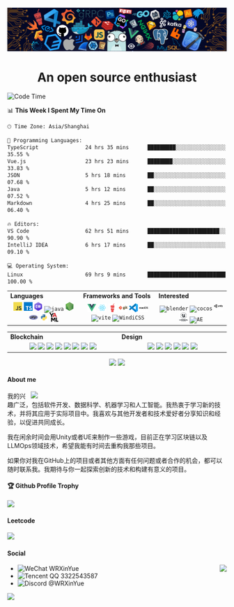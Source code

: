 ![](./assets/header_.png)

<h1 align="center">An open source enthusiast</h1>

<!--START_SECTION:waka-->
![Code Time](http://img.shields.io/badge/Code%20Time-1%2C705%20hrs%2059%20mins-blue)

📊 **This Week I Spent My Time On** 

```text
🕑︎ Time Zone: Asia/Shanghai

💬 Programming Languages: 
TypeScript               24 hrs 35 mins      █████████░░░░░░░░░░░░░░░░   35.55 % 
Vue.js                   23 hrs 23 mins      ████████░░░░░░░░░░░░░░░░░   33.83 % 
JSON                     5 hrs 18 mins       ██░░░░░░░░░░░░░░░░░░░░░░░   07.68 % 
Java                     5 hrs 12 mins       ██░░░░░░░░░░░░░░░░░░░░░░░   07.52 % 
Markdown                 4 hrs 25 mins       ██░░░░░░░░░░░░░░░░░░░░░░░   06.40 % 

🔥 Editors: 
VS Code                  62 hrs 51 mins      ███████████████████████░░   90.90 % 
IntelliJ IDEA            6 hrs 17 mins       ██░░░░░░░░░░░░░░░░░░░░░░░   09.10 % 

💻 Operating System: 
Linux                    69 hrs 9 mins       █████████████████████████   100.00 % 
```


<!--END_SECTION:waka-->

<div align="center" style="width:100%"> 
  <table>
    <tr>
      <td valign="center" width="100px"><b>Languages</b></td>
      <td valign="center" width="100px"><b>Frameworks and Tools</b></td>
      <td valign="center" width="100px"><b>Interested</b></td>
    </tr>
    <tr>
      <td valign="center" align="center" width="300px">
        <code><img height="20" src="https://raw.githubusercontent.com/github/explore/80688e429a7d4ef2fca1e82350fe8e3517d3494d/topics/javascript/javascript.png" alt="JavaScript" /></code>
        <code><img height="20" src="https://raw.githubusercontent.com/github/explore/80688e429a7d4ef2fca1e82350fe8e3517d3494d/topics/typescript/typescript.png" alt="typescript" /></code>
        <code><img height="20" src="https://raw.githubusercontent.com/github/explore/80688e429a7d4ef2fca1e82350fe8e3517d3494d/topics/csharp/csharp.png" alt="csharp" /></code>
        <code><img height="20" src="https://edent.github.io/SuperTinyIcons/images/svg/java.svg" alt="java" /></code>
        <code><img height="20" src="https://raw.githubusercontent.com/github/explore/80688e429a7d4ef2fca1e82350fe8e3517d3494d/topics/nodejs/nodejs.png" alt="nodejs" /></code>
        <code><img height="20" src="https://raw.githubusercontent.com/github/explore/80688e429a7d4ef2fca1e82350fe8e3517d3494d/topics/php/php.png" alt="php" /></code>
        <code><img height="20" src="https://raw.githubusercontent.com/github/explore/80688e429a7d4ef2fca1e82350fe8e3517d3494d/topics/python/python.png" alt="python" /></code>
        <code><img height="20" src="https://raw.githubusercontent.com/github/explore/80688e429a7d4ef2fca1e82350fe8e3517d3494d/topics/yaml/yaml.png" alt="yaml" /></code>
      </td>      
      <td valign="center" align="center" width="300px">
        <code><img height="20" src="https://raw.githubusercontent.com/github/explore/80688e429a7d4ef2fca1e82350fe8e3517d3494d/topics/vue/vue.png" alt="vue" /></code>
        <code><img height="20" src="https://raw.githubusercontent.com/github/explore/80688e429a7d4ef2fca1e82350fe8e3517d3494d/topics/react/react.png" alt="react" /></code>
        <code><img height="20" src="https://raw.githubusercontent.com/github/explore/80688e429a7d4ef2fca1e82350fe8e3517d3494d/topics/gulp/gulp.png" alt="gulp" /></code>
        <code><img height="20" src="https://raw.githubusercontent.com/github/explore/80688e429a7d4ef2fca1e82350fe8e3517d3494d/topics/git/git.png" alt="git" /></code>
        <code><img height="20" src="https://raw.githubusercontent.com/github/explore/80688e429a7d4ef2fca1e82350fe8e3517d3494d/topics/visual-studio-code/visual-studio-code.png" alt="visual-studio-code" /></code>
        <code><img height="20" src="https://raw.githubusercontent.com/github/explore/80688e429a7d4ef2fca1e82350fe8e3517d3494d/topics/macos/macos.png" alt="macos" /></code>
        <code><img height="20" src="https://vitejs.dev/logo.svg" alt="vite" /></code>
        <code><img height="20" src="https://api.iowen.cn/favicon/windicss.org.png" alt="WindiCSS" /></code>
      </td>
      <td valign="center" align="center" width="300px">
        <code><img height="20" src="https://simpleicons.org/icons/blender.svg" alt="blender" /></code>
        <code><img height="20" src="https://user-images.githubusercontent.com/1503156/50446380-ad88c980-094f-11e9-8eff-0094bde708d0.png" alt="cocos" /></code>
        <code><img height="20" src="https://raw.githubusercontent.com/github/explore/80688e429a7d4ef2fca1e82350fe8e3517d3494d/topics/unity/unity.png" alt="unity" /></code>
        <code><img height="20" src="https://raw.githubusercontent.com/github/explore/80688e429a7d4ef2fca1e82350fe8e3517d3494d/topics/unreal-engine/unreal-engine.png" alt="unreal-engine" /></code>
        <code><img height="20" src="https://simpleicons.org/icons/adobeaftereffects.svg" alt="AE" /></code>
      </td>
    </tr>
  </table>
  
 <table>
    <tr>
      <td valign="center" width="100px"><b>Blockchain</b></td>
      <td valign="center" width="100px"><b>Design</b></td>
    </tr>
    <tr>
      <td valign="center" align="center" width="300px">
        <img src="https://img.shields.io/badge/Web3.js-blue" /> 
        <img src="https://img.shields.io/badge/Solidity-blue" /> 
        <img src="https://img.shields.io/badge/Ethers.js-blue" /> 
        <img src="https://img.shields.io/badge/Solana-blue" /> 
        <img src="https://img.shields.io/badge/Golang-blue" /> 
        <img src="https://img.shields.io/badge/Rust-blue" /> 
        <img src="https://img.shields.io/badge/Smart Contract-blue" /> 
        <img src="https://img.shields.io/badge/Bitcoin-blue" />
      </td>
     <td valign="center" align="center" width="300px">
       <img src="https://img.shields.io/badge/Photoshop-blue" /> 
       <img src="https://img.shields.io/badge/Adobe XD-blue" /> 
       <img src="https://img.shields.io/badge/Figma-blue" /> 
       <img src="https://img.shields.io/badge/Blender-blue" /> 
       <img src="https://img.shields.io/badge/WebGL-blue" /> 
       <img src="https://img.shields.io/badge/Three.js-blue" /> 
      </td>
    </tr>
  </table>
</div>

<div align="center"> 
    <!-- Powered by https://github.com/JacobLinCool/LeetCode-Stats-Card -->
    <img height="370" src="https://leetcard.jacoblin.cool/WRXinYue?theme=light&font=Kameron&ext=activity" />
    <!-- Powered by https://github.com/ryo-ma/github-profile-trophy -->
    <img height="370" src="https://github-readme-stats.vercel.app/api/top-langs/?username=wrxinyue&layout=donut-vertical&hide=html,css&langs_count=10&show_icons=true&icon_color=ffa116&title_color=000000&include_all_commits=true" />
</div>

#### About me

<img align="right" width="450" src="https://github-readme-stats.vercel.app/api?username=WRXinYue&show_icons=true&icon_color=ffa116&title_color=000000&include_all_commits=true" />

我的兴趣广泛，包括软件开发、数据科学、机器学习和人工智能。我热衷于学习新的技术，并将其应用于实际项目中。我喜欢与其他开发者和技术爱好者分享知识和经验，以促进共同成长。

我在闲余时间会用Unity或者UE来制作一些游戏，目前正在学习区块链以及LLMOps领域技术，希望我能有时间去重构我那些项目。

如果你对我在GitHub上的项目或者其他方面有任何问题或者合作的机会，都可以随时联系我。我期待与你一起探索创新的技术和构建有意义的项目。

#### 🏆 Github Profile Trophy
<img src="https://github-profile-trophy.vercel.app/?username=wrxinyue&row=1&column=8" />

#### Leetcode

<!-- Powered by https://github.com/haozibi/leetcode-badge -->
<img src="https://leetcode-badge.haozibi.dev/v1cn/chart/submission-calendar/wrxinyue.svg?type=past-year" />

#### Social

<img align="right" src="https://count.getloli.com/get/@:wrxinyue?theme=rule34" />

- ![WeChat](https://img.shields.io/badge/WeChat-07C160?style=for-the-badge&logo=wechat&logoColor=white) WRXinYue
- ![Tencent QQ](https://img.shields.io/badge/Tencent%23QQ-%2312B7F5?style=for-the-badge&logo=tencentqq&logoColor=white) 3322543587
- ![Discord](https://img.shields.io/badge/Discord-%235865F2.svg?style=for-the-badge&logo=discord&logoColor=white) @WRXinYue


![](https://capsule-render.vercel.app/api?type=waving&color=306998&height=120&section=footer)
